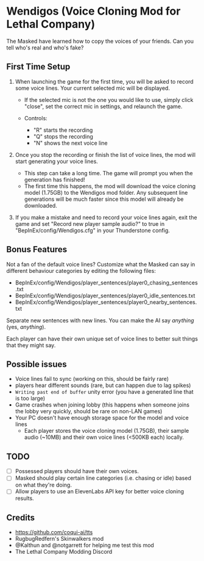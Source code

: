 # Wendigos (Voice Cloning Mod for Lethal Company)
The Masked have learned how to copy the voices of your friends. Can you tell who's real and who's fake?

## First Time Setup
1. When launching the game for the first time, you will be asked to record some voice lines. Your current selected mic will be displayed. 
    - If the selected mic is not the one you would like to use, simply click "close", set the correct mic in settings, and relaunch the game.

    - Controls:
      - "R" starts the recording
      - "Q" stops the recording
      - "N" shows the next voice line

2. Once you stop the recording or finish the list of voice lines, the mod will start generating your voice lines.
    - This step can take a long time. The game will prompt you when the generation has finished!
    - The first time this happens, the mod will download the voice cloning model (1.75GB) to the Wendigos mod folder. Any subsequent line generations will be much faster since this model will already be downloaded.

3. If you make a mistake and need to record your voice lines again, exit the game and set "Record new player sample audio?" to true in "BepInEx/config/Wendigos.cfg" in your Thunderstone config.

## Bonus Features
Not a fan of the default voice lines? Customize what the Masked can say in different behaviour categories by editing the following files:
- BepInEx/config/Wendigos/player_sentences/player0_chasing_sentences.txt
- BepInEx/config/Wendigos/player_sentences/player0_idle_sentences.txt
- BepInEx/config/Wendigos/player_sentences/player0_nearby_sentences.txt

Separate new sentences with new lines. You can make the AI say _anything_ (yes, _anything_).

Each player can have their own unique set of voice lines to better suit things that they might say.

## Possible issues
- Voice lines fail to sync (working on this, should be fairly rare)
- players hear different sounds (rare, but can happen due to lag spikes)
- `Writing past end of buffer` unity error (you have a generated line that is too large)
- Game crashes when joining lobby (this happens when someone joins the lobby very quickly, should be rare on non-LAN games)
- Your PC doesn't have enough storage space for the model and voice lines
    - Each player stores the voice cloning model (1.75GB), their sample audio (~10MB) and their own voice lines (<500KB each) locally.

## TODO
  - [ ] Possessed players should have their own voices.
  - [ ] Masked should play certain line categories (i.e. chasing or idle) based on what they're doing.
  - [ ] Allow players to use an ElevenLabs API key for better voice cloning results.

## Credits
- https://github.com/coqui-ai/tts
- RugbugRedfern's Skinwalkers mod
- @Kalthun and @notgarrett for helping me test this mod
- The Lethal Company Modding Discord 
